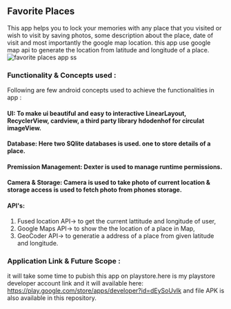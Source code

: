 ## Favorite Places
This app helps you to lock your memories with any place that you visited or wish to visit by saving photos, some description about the place, date of visit and most importantly the google map location. this app use google map api to generate the location from latitude and longitude of a place. 
![favorite places app ss](https://user-images.githubusercontent.com/92887905/158871049-10708efc-2b82-4ae2-bac5-060c50cf84d7.jpg)



### Functionality & Concepts used :
Following are few android concepts used to achieve the functionalities in app :
#### UI: To make ui beautiful and easy to interactive LinearLayout, RecyclerView, cardview, a third party library hdodenhof for circulat imageView.
#### Database: Here two SQlite databases is used. one to store details of a place.
#### Premission Management: Dexter is used to manage runtime permissions.
#### Camera & Storage: Camera is used to take photo of current location & storage access is used to fetch photo from phones storage.
#### API's: 
   1) Fused location API-> to get the current lattitude and longitude of user, 
   2) Google Maps API-> to show the the location of a place in Map, 
   3) GeoCoder API-> to generatie a address of a place from given latitude and longitude.

### Application Link & Future Scope :
it will take some time to pubish this app on playstore.here is my playstore developer account link and it will available here: 
https://play.google.com/store/apps/developer?id=dEySoUvIk and file APK is also available in this repository.



